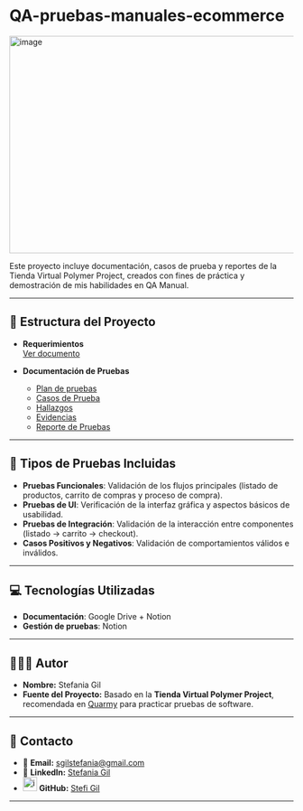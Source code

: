 # QA-pruebas-manuales-ecommerce

<img width="1365" height="385" alt="image" src="https://github.com/user-attachments/assets/8b458507-1d75-460e-92f5-56e7c4c265fe" />

Este proyecto incluye documentación, casos de prueba y reportes de la Tienda Virtual Polymer Project, creados con fines de práctica y demostración de mis habilidades en QA Manual.

---

## 📂 Estructura del Proyecto  

- **Requerimientos**  
  [Ver documento](https://drive.google.com/file/d/1X_8VN4hzJiyovG5QgClD8f8maSQf2Buz/view?usp=sharing)  

- **Documentación de Pruebas**  
  - [Plan de pruebas](https://drive.google.com/file/d/147o71otEvPoCuhKvOM-_GdLUgyBDgOIo/view?usp=sharing)
  - [Casos de Prueba](ENLACE_NOTION_CASOS)  
  - [Hallazgos](ENLACE_NOTION_HALLAZGOS)  
  - [Evidencias](ENLACE_NOTION_EVIDENCIAS)  
  - [Reporte de Pruebas](ENLACE_NOTION_REPORTE)  

---

## 🧪 Tipos de Pruebas Incluidas

- **Pruebas Funcionales**: Validación de los flujos principales (listado de productos, carrito de compras y proceso de compra).  
- **Pruebas de UI**: Verificación de la interfaz gráfica y aspectos básicos de usabilidad.  
- **Pruebas de Integración**: Validación de la interacción entre componentes (listado → carrito → checkout). 
- **Casos Positivos y Negativos**: Validación de comportamientos válidos e inválidos.

---

## 💻 Tecnologías Utilizadas

- **Documentación**: Google Drive + Notion  
- **Gestión de pruebas**: Notion

---

## 👩🏻‍💻 Autor  

- **Nombre:** Stefania Gil
- **Fuente del Proyecto:** Basado en la **Tienda Virtual Polymer Project**, recomendada en [Quarmy](https://qarmy.ar/webs-practicas-testing/) para practicar pruebas de software.  

---

## 📩 Contacto

- 📧 **Email:** sgilstefania@gmail.com
- 💼 **LinkedIn:** [Stefania Gil](https://www.linkedin.com/in/stefania-gil/)  
- <img width="25" height="25" alt="image" src="https://github.com/user-attachments/assets/efb91027-df4e-45b7-b3a9-5dd30e9ed6b4" /> **GitHub:** [Stefi Gil](https://github.com/StefiGil)


---
